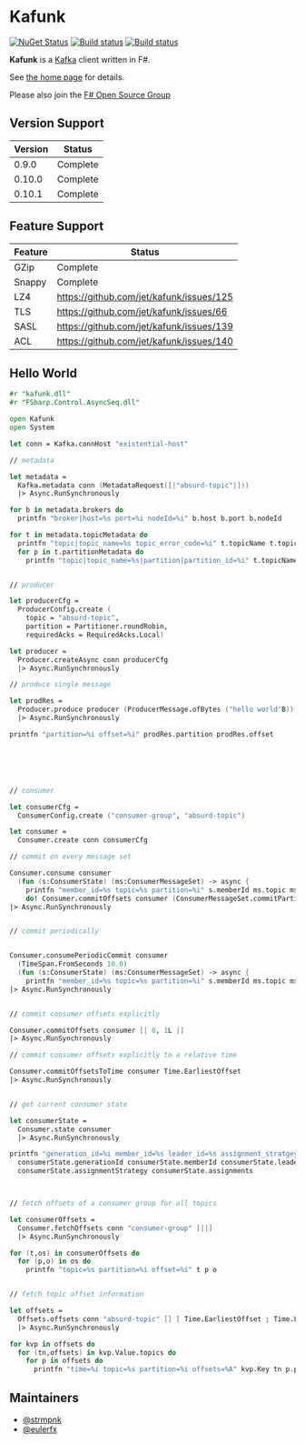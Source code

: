 # Kafunk 
[![NuGet Status](http://img.shields.io/nuget/v/kafunk.svg?style=flat)](https://www.nuget.org/packages/kafunk/)
[![Build status](https://ci.appveyor.com/api/projects/status/j61df5g4tbxrmfg5/branch/master?svg=true)](https://ci.appveyor.com/project/Jet/kafunk/branch/master)
[![Build status](https://travis-ci.org/jet/kafunk.svg?branch=master)](https://travis-ci.org/jet/kafunk)


**Kafunk** is a [Kafka](https://kafka.apache.org/) client written in F#.

See [the home page](http://jet.github.io/kafunk) for details.

Please also join the [F# Open Source Group](http://fsharp.github.com)

## Version Support

| Version   | Status   |
| ----------|----------|
| 0.9.0     | Complete |
| 0.10.0    | Complete |
| 0.10.1    | Complete |

## Feature Support

| Feature   | Status   |
| ----------|----------|
| GZip      | Complete |
| Snappy    | Complete |
| LZ4       | https://github.com/jet/kafunk/issues/125 |
| TLS       | https://github.com/jet/kafunk/issues/66  |
| SASL      | https://github.com/jet/kafunk/issues/139 |
| ACL       | https://github.com/jet/kafunk/issues/140 |


## Hello World

```fsharp
#r "kafunk.dll"
#r "FSharp.Control.AsyncSeq.dll"

open Kafunk
open System

let conn = Kafka.connHost "existential-host"

// metadata

let metadata = 
  Kafka.metadata conn (MetadataRequest([|"absurd-topic"|])) 
  |> Async.RunSynchronously

for b in metadata.brokers do
  printfn "broker|host=%s port=%i nodeId=%i" b.host b.port b.nodeId

for t in metadata.topicMetadata do
  printfn "topic|topic_name=%s topic_error_code=%i" t.topicName t.topicErrorCode
  for p in t.partitionMetadata do
    printfn "topic|topic_name=%s|partition|partition_id=%i" t.topicName p.partitionId


// producer

let producerCfg =
  ProducerConfig.create (
    topic = "absurd-topic", 
    partition = Partitioner.roundRobin, 
    requiredAcks = RequiredAcks.Local)

let producer =
  Producer.createAsync conn producerCfg
  |> Async.RunSynchronously

// produce single message

let prodRes =
  Producer.produce producer (ProducerMessage.ofBytes ("hello world"B))
  |> Async.RunSynchronously

printfn "partition=%i offset=%i" prodRes.partition prodRes.offset






// consumer

let consumerCfg = 
  ConsumerConfig.create ("consumer-group", "absurd-topic")

let consumer =
  Consumer.create conn consumerCfg

// commit on every message set

Consumer.consume consumer 
  (fun (s:ConsumerState) (ms:ConsumerMessageSet) -> async {
    printfn "member_id=%s topic=%s partition=%i" s.memberId ms.topic ms.partition
    do! Consumer.commitOffsets consumer (ConsumerMessageSet.commitPartitionOffsets ms) })
|> Async.RunSynchronously


// commit periodically


Consumer.consumePeriodicCommit consumer
  (TimeSpan.FromSeconds 10.0) 
  (fun (s:ConsumerState) (ms:ConsumerMessageSet) -> async {
    printfn "member_id=%s topic=%s partition=%i" s.memberId ms.topic ms.partition })
|> Async.RunSynchronously


// commit consumer offsets explicitly

Consumer.commitOffsets consumer [| 0, 1L |]
|> Async.RunSynchronously

// commit consumer offsets explicitly to a relative time

Consumer.commitOffsetsToTime consumer Time.EarliestOffset
|> Async.RunSynchronously


// get current consumer state

let consumerState = 
  Consumer.state consumer
  |> Async.RunSynchronously

printfn "generation_id=%i member_id=%s leader_id=%s assignment_stratgey=%s partitions=%A" 
  consumerState.generationId consumerState.memberId consumerState.leaderId 
  consumerState.assignmentStrategy consumerState.assignments 



// fetch offsets of a consumer group for all topics

let consumerOffsets =
  Consumer.fetchOffsets conn "consumer-group" [||]
  |> Async.RunSynchronously

for (t,os) in consumerOffsets do
  for (p,o) in os do
    printfn "topic=%s partition=%i offset=%i" t p o


// fetch topic offset information

let offsets = 
  Offsets.offsets conn "absurd-topic" [] [ Time.EarliestOffset ; Time.LatestOffset ] 1
  |> Async.RunSynchronously

for kvp in offsets do
  for (tn,offsets) in kvp.Value.topics do
    for p in offsets do
      printfn "time=%i topic=%s partition=%i offsets=%A" kvp.Key tn p.partition p.offsets
```

## Maintainers

- [@strmpnk](https://github.com/strmpnk)
- [@eulerfx](https://github.com/eulerfx)